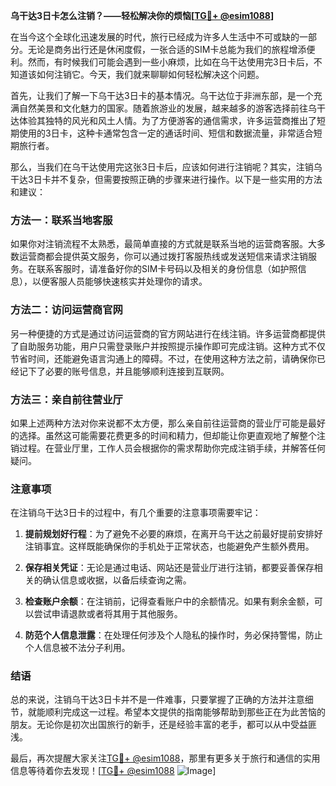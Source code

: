 **乌干达3日卡怎么注销？——轻松解决你的烦恼[[TG💪+ @esim1088](https://t.me/s/esim1088)]**

在当今这个全球化迅速发展的时代，旅行已经成为许多人生活中不可或缺的一部分。无论是商务出行还是休闲度假，一张合适的SIM卡总能为我们的旅程增添便利。然而，有时候我们可能会遇到一些小麻烦，比如在乌干达使用完3日卡后，不知道该如何注销它。今天，我们就来聊聊如何轻松解决这个问题。

首先，让我们了解一下乌干达3日卡的基本情况。乌干达位于非洲东部，是一个充满自然美景和文化魅力的国家。随着旅游业的发展，越来越多的游客选择前往乌干达体验其独特的风光和风土人情。为了方便游客的通信需求，许多运营商推出了短期使用的3日卡，这种卡通常包含一定的通话时间、短信和数据流量，非常适合短期旅行者。

那么，当我们在乌干达使用完这张3日卡后，应该如何进行注销呢？其实，注销乌干达3日卡并不复杂，但需要按照正确的步骤来进行操作。以下是一些实用的方法和建议：

### 方法一：联系当地客服

如果你对注销流程不太熟悉，最简单直接的方式就是联系当地的运营商客服。大多数运营商都会提供英文服务，你可以通过拨打客服热线或发送短信来请求注销服务。在联系客服时，请准备好你的SIM卡号码以及相关的身份信息（如护照信息），以便客服人员能够快速核实并处理你的请求。

### 方法二：访问运营商官网

另一种便捷的方式是通过访问运营商的官方网站进行在线注销。许多运营商都提供了自助服务功能，用户只需登录账户并按照提示操作即可完成注销。这种方式不仅节省时间，还能避免语言沟通上的障碍。不过，在使用这种方法之前，请确保你已经记下了必要的账号信息，并且能够顺利连接到互联网。

### 方法三：亲自前往营业厅

如果上述两种方法对你来说都不太方便，那么亲自前往运营商的营业厅可能是最好的选择。虽然这可能需要花费更多的时间和精力，但却能让你更直观地了解整个注销过程。在营业厅里，工作人员会根据你的需求帮助你完成注销手续，并解答任何疑问。

### 注意事项

在注销乌干达3日卡的过程中，有几个重要的注意事项需要牢记：

1. **提前规划好行程**：为了避免不必要的麻烦，在离开乌干达之前最好提前安排好注销事宜。这样既能确保你的手机处于正常状态，也能避免产生额外费用。
   
2. **保存相关凭证**：无论是通过电话、网站还是营业厅进行注销，都要妥善保存相关的确认信息或收据，以备后续查询之需。

3. **检查账户余额**：在注销前，记得查看账户中的余额情况。如果有剩余金额，可以尝试申请退款或者将其用于其他服务。

4. **防范个人信息泄露**：在处理任何涉及个人隐私的操作时，务必保持警惕，防止个人信息被不法分子利用。

### 结语

总的来说，注销乌干达3日卡并不是一件难事，只要掌握了正确的方法并注意细节，就能顺利完成这一过程。希望本文提供的指南能够帮助到那些正在为此苦恼的朋友。无论你是初次出国旅行的新手，还是经验丰富的老手，都可以从中受益匪浅。

最后，再次提醒大家关注[TG💪+ @esim1088](https://t.me/s/esim1088)，那里有更多关于旅行和通信的实用信息等待着你去发现！[[TG💪+ @esim1088](https://t.me/s/esim1088) ![Image](https://i.postimg.cc/4NQfJmqS/Snipaste-2025-05-13-00-14-12.png)]